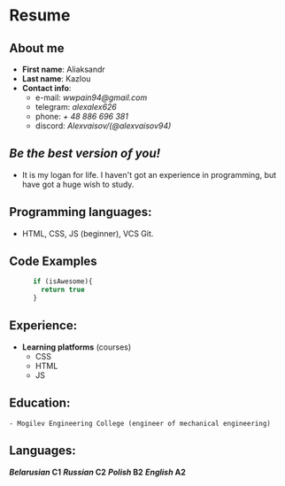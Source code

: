 # Resume 
## About me 
* **First name**: Aliaksandr
* **Last name**: Kazlou
* **Contact info**: 
    * e-mail: _wwpain94@gmail.com_
    * telegram: _alexalex626_
    * phone: _+ 48 886 696 381_
    * discord: _Alexvaisov/(@alexvaisov94)_
## _Be the best version of you!_ 
   - It is my logan for life.  I haven't got an experience in programming, but have got a huge wish to study.
## Programming languages:
   * HTML, CSS, JS (beginner), VCS Git.
## Code Examples
```javascript
      if (isAwesome){
        return true
      }
```

## Experience:
* **Learning platforms** (courses)
    * CSS
    * HTML
    * JS
## Education:
    - Mogilev Engineering College (engineer of mechanical engineering)
## Languages:
**_Belarusian_  C1**
**_Russian_     C2**
**_Polish_      B2**
**_English_     A2**

